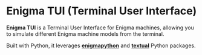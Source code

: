 # Enigma TUI (Terminal User Interface)

**Enigma TUI** is a Terminal User Interface for Enigma machines, allowing you to simulate different Enigma machine models from the  terminal.

Built with Python, it leverages [**enigmapython**](https://pypi.org/project/enigmapython/) and [**textual**](https://pypi.org/project/textual/) Python packages.